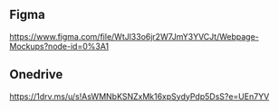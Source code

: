 ## Figma

https://www.figma.com/file/WtJl33o6jr2W7JmY3YVCJt/Webpage-Mockups?node-id=0%3A1

## Onedrive

https://1drv.ms/u/s!AsWMNbKSNZxMk16xpSydyPdp5DsS?e=UEn7YV
